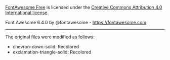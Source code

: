[FontAwesome Free](https://fontawesome.com/license/free) is licensed under
the [Creative Commons Attribution 4.0 International license](https://creativecommons.org/licenses/by/4.0/).

Font Awesome 6.4.0 by @fontawesome - https://fontawesome.com

---

The original files were modified as follows:

- chevron-down-solid: Recolored
- exclamation-triangle-solid: Recolored
